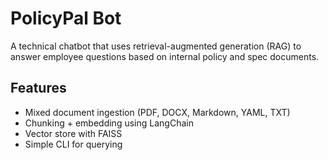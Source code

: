 # PolicyPal Bot

A technical chatbot that uses retrieval-augmented generation (RAG) to answer employee questions based on internal policy and spec documents.

## Features
- Mixed document ingestion (PDF, DOCX, Markdown, YAML, TXT)
- Chunking + embedding using LangChain
- Vector store with FAISS
- Simple CLI for querying
